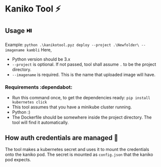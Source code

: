 # Kaniko Tool ⚡

## Usage ⏯️
Example:
`python .\kanikotool.pyz deploy --project .\Newfolder\ --imagename kambli`
Here,
- Python version should be 3.x
- `--project` is optional. If not passed, tool shall assume `.` to be the project directory.
- `--imagename` is required. This is the name that uploaded image will have.

### Requirements :dependabot:

- Run this command once, to get the dependencies ready: `pip install kubernetes click`
- This tool assumes that you have a minikube cluster running.
- Python :)
- The Dockerfile should be somewhere inside the project directory. The tool will find it automatically.

## How auth credentials are managed 🔐

The tool makes a kubernetes secret and uses it to mount the credentials onto the kaniko pod. The secret is mounted as `config.json` that the kaniko pod expects.
